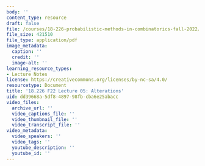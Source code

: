 ```yaml
---
body: ''
content_type: resource
draft: false
file: /courses/18-226-probabilistic-methods-in-combinatorics-fall-2022/mit18_226_f22_lec05.pdf
file_size: 421510
file_type: application/pdf
image_metadata:
  caption: ''
  credit: ''
  image-alt: ''
learning_resource_types:
- Lecture Notes
license: https://creativecommons.org/licenses/by-nc-sa/4.0/
resourcetype: Document
title: '18.226 F22 Lecture 05: Alterations'
uid: dd39668a-5df8-4897-98fb-cba6e25abacc
video_files:
  archive_url: ''
  video_captions_file: ''
  video_thumbnail_file: ''
  video_transcript_file: ''
video_metadata:
  video_speakers: ''
  video_tags: ''
  youtube_description: ''
  youtube_id: ''
---
```

